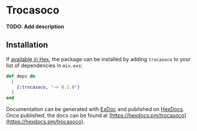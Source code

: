 # Trocasoco

**TODO: Add description**

## Installation

If [available in Hex](https://hex.pm/docs/publish), the package can be installed
by adding `trocasoco` to your list of dependencies in `mix.exs`:

```elixir
def deps do
  [
    {:trocasoco, "~> 0.1.0"}
  ]
end
```

Documentation can be generated with [ExDoc](https://github.com/elixir-lang/ex_doc)
and published on [HexDocs](https://hexdocs.pm). Once published, the docs can
be found at [https://hexdocs.pm/trocasoco](https://hexdocs.pm/trocasoco).

